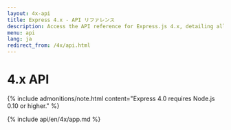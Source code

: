 ```yaml
---
layout: 4x-api
title: Express 4.x - API リファレンス
description: Access the API reference for Express.js 4.x, detailing all modules, methods, and properties for building web applications with this version.
menu: api
lang: ja
redirect_from: /4x/api.html
---
```


<div id="api-doc" markdown="1">

  <h1>4.x API</h1>

{% include admonitions/note.html content="Express 4.0 requires Node.js 0.10 or higher." %}

<a id='app' class='h2'></a>
{% include api/en/4x/app.md %}

</div>
